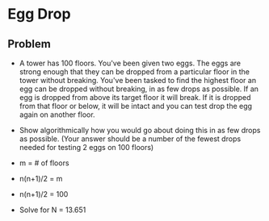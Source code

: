 # Egg Drop

## Problem
- A tower has 100 floors. You've been given two eggs. The eggs are strong enough that they can be dropped from a particular floor in the tower without breaking. You've been tasked to find the highest floor an egg can be dropped without breaking, in as few drops as possible. If an egg is dropped from above its target floor it will break. If it is dropped from that floor or below, it will be intact and you can test drop the egg again on another floor.

- Show algorithmically how you would go about doing this in as few drops as possible. (Your answer should be a number of the fewest drops needed for testing 2 eggs on 100 floors)

- m = # of floors

- n(n+1)/2 = m
- n(n+1)/2 = 100
- Solve for N = 13.651
